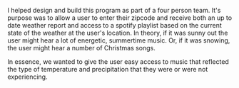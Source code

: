 I helped design and build this program as part of a four person team.  It's purpose was to allow a user to enter their zipcode and receive both an up to date weather report and access to a spotify playlist based on the current state of the weather at the user's location.  In theory, if it was sunny out the user might hear a lot of energetic, summertime music.  Or, if it was snowing, the user might hear a number of Christmas songs.

  In essence, we wanted to give the user easy access to music that reflected the type of temperature and precipitation that they were or were not experiencing.